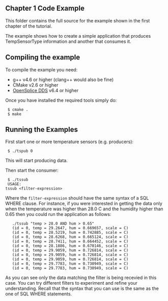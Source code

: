 ## Chapter 1 Code Example 

This folder contains the full source for the example shown in the
first chapter of the tutorial.

The example shows how to create a simple application that produces
TempSensorType information and another that consumes it.

## Compiling the example

To compile the example you need:

   - g++ v4.6 or higher (clang++ would also be fine)
   - CMake v2.6 or higher
   - [OpenSplice DDS](http://www.opensplice.org) v6.4 or higher

Once you have installed the required tools simply do:


     $ cmake .
     $ make


## Running the Examples

First start one or more temperature sensors (e.g. producers):

     $ ./tspub 0

This will start producing data.

Then start the consumer:

     $ ./tssub 
     USAGE:
	tssub <filter-expression>


Where the `filter-expression` should have the same syntax of a SQL
WHERE clause.  For instance, if you were interested in getting the
data only when the temperature was higher than 28.0 C and the humidity
higher than 0.65 then you could run the application as follows:

       ./tssub "temp > 28.0 AND hum > 0.65"
       (id = 0, temp = 29.2647, hum = 0.669657, scale = C)
       (id = 0, temp = 28.5219, hum = 0.742885, scale = C)
       (id = 0, temp = 28.6268, hum = 0.665124, scale = C)
       (id = 0, temp = 28.7411, hum = 0.664452, scale = C)
       (id = 0, temp = 28.1886, hum = 0.670146, scale = C)
       (id = 0, temp = 29.9059, hum = 0.726814, scale = C)
       (id = 0, temp = 29.9059, hum = 0.726814, scale = C)
       (id = 0, temp = 29.9059, hum = 0.726814, scale = C)
       (id = 0, temp = 29.7783, hum = 0.730949, scale = C)
       (id = 0, temp = 29.7783, hum = 0.730949, scale = C)

As you can see only the data matching the filter is being recevied in
this case. You can try different filters to experiment and refine your
understanding. Recall that the syntax that you can use is the same as
the one of SQL WHERE statements.
